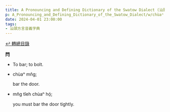 ```yaml
---
title: A Pronouncing and Defining Dictionary of the Swatow Dialect (汕頭方言音義字典) / chùaⁿ
p: A_Pronouncing_and_Defining_Dictionary_of_the_Swatow_Dialect/w/chùaⁿ
date: 2024-04-01 23:00:00
tags: 
- 汕頭方言音義字典
---
```


[↩️ 轉總目錄](/A_Pronouncing_and_Defining_Dictionary_of_the_Swatow_Dialect)


**閂**
- To bar; to bolt.

- chùaⁿ mn̂g;

  bar the door.

- mn̂g tîeh chùaⁿ hó̤;

  you must bar the door tightly.
